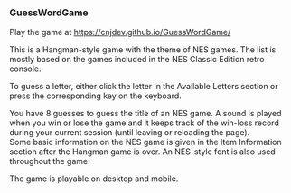 ### GuessWordGame

Play the game at https://cnjdev.github.io/GuessWordGame/

This is a Hangman-style game with the theme of NES games.  The list is mostly based on the games included in the NES Classic Edition retro console.

To guess a letter, either click the letter in the Available Letters section or press the corresponding key on the keyboard.

You have 8 guesses to guess the title of an NES game.  A sound is played when you win or lose the game and it keeps track of the win-loss record during your current session (until leaving or reloading the page).  
Some basic information on the NES game is given in the Item Information section after the Hangman game is over. An NES-style font is also used throughout the game.  

The game is playable on desktop and mobile.